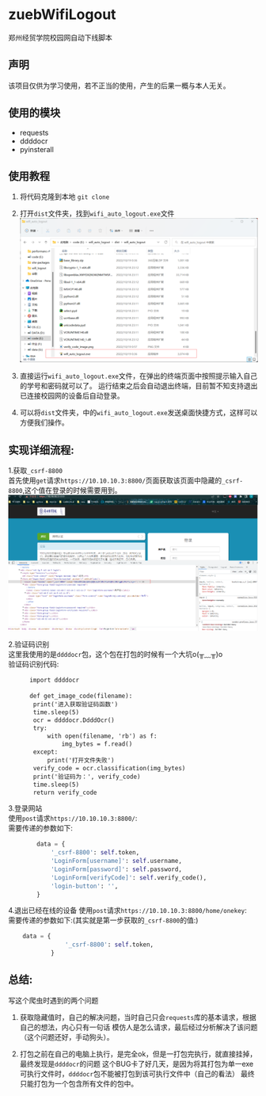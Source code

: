 # zuebWifiLogout
郑州经贸学院校园网自动下线脚本

## 声明
该项目仅供为学习使用，若不正当的使用，产生的后果一概与本人无关。


## 使用的模块
- requests
- ddddocr
- pyinsterall

## 使用教程
1. 将代码克隆到本地
    `git clone `
2. 打开`dist`文件夹，找到`wifi_auto_logout.exe`文件
![img_1.png](img_1.png)
3. 直接运行`wifi_auto_logout.exe`文件，在弹出的终端页面中按照提示输入自己的学号和密码就可以了。
运行结束之后会自动退出终端，目前暂不知支持退出已连接校园网的设备后自动登录。

4. 可以将`dist`文件夹，中的`wifi_auto_logout.exe`发送桌面快捷方式，这样可以方便我们操作。


## 实现详细流程:
1.获取`_csrf-8800`  
首先使用`get`请求`https://10.10.10.3:8800/`页面获取该页面中隐藏的`_csrf-8800`,这个值在登录的时候需要用到。  
![img.png](img.png)  

2.验证码识别    
这里我使用的是`ddddocr`包，这个包在打包的时候有一个大坑o(╥﹏╥)o  
   验证码识别代码:
```
      import ddddocr

      def get_image_code(filename):
       print('进入获取验证码函数')
       time.sleep(5)
       ocr = ddddocr.DdddOcr()
       try:
           with open(filename, 'rb') as f:
               img_bytes = f.read()
       except:
           print('打开文件失败')
       verify_code = ocr.classification(img_bytes)
       print('验证码为：', verify_code)
       time.sleep(5)
       return verify_code  
```
3.登录网站  
使用`post`请求`https://10.10.10.3:8800/`:  
需要传递的参数如下:  
```python
        data = {
            '_csrf-8800': self.token,
            'LoginForm[username]': self.username,
            'LoginForm[password]': self.password,
            'LoginForm[verifyCode]': self.verify_code(),
            'login-button': '',
        }
```
4.退出已经在线的设备
使用`post`请求`https://10.10.10.3:8800/home/onekey`:  
需要传递的参数如下:(其实就是第一步获取的`_csrf-8800`的值:)
```python
    data = {
                '_csrf-8800': self.token,
            }
```


## 总结:
写这个爬虫时遇到的两个问题
1. 获取隐藏值时，自己的解决问题，当时自己只会`requests`库的基本请求，根据自己的想法，内心只有一句话
模仿人是怎么请求，最后经过分析解决了该问题（这个问题还好，手动狗头）。  

2. 打包之前在自己的电脑上执行，是完全ok，但是一打包完执行，就直接挂掉，最终发现是`ddddocr`的问题
这个BUG卡了好几天，是因为将其打包为单一exe可执行文件时，`ddddocr`包不能被打包到该可执行文件中（自己的看法）
最终只能打包为一个包含所有文件的包中。


